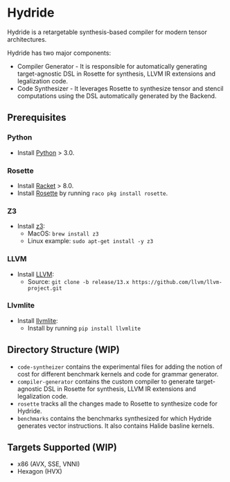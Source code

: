# Hydride

Hydride is a retargetable synthesis-based compiler for modern tensor architectures.

Hydride has two major components:
- Compiler Generator - It is responsible for automatically generating target-agnostic DSL in Rosette for synthesis, LLVM IR extensions and legalization code.
- Code Synthesizer - It leverages Rosette to synthesize tensor and stencil computations using the DSL automatically generated by the Backend.

## Prerequisites

### Python
- Install [Python](https://www.python.org/downloads/) > 3.0.

### Rosette
- Install [Racket](https://github.com/racket/racket) > 8.0.
- Install [Rosette](https://docs.racket-lang.org/rosette-guide/index.html) by running `raco pkg install rosette`.

### Z3
- Install [z3](https://github.com/Z3Prover/z3):
    - MacOS: `brew install z3`
    - Linux example: `sudo apt-get install -y z3`

### LLVM
- Install [LLVM](https://github.com/llvm/llvm-project.git):
    - Source: `git clone -b release/13.x https://github.com/llvm/llvm-project.git`

### Llvmlite
- Install [llvmlite](https://llvmlite.readthedocs.io/en/latest/index.html):
    - Install by running `pip install llvmlite`

## Directory Structure (WIP)
- `code-syntheizer` contains the experimental files for adding the notion of cost for different benchmark kernels and code for grammar generator.
- `compiler-generator` contains the custom compiler to generate target-agnostic DSL in Rosette for synthesis, LLVM IR extensions and legalization code.
- `rosette` tracks all the changes made to Rosette to synthesize code for Hydride.
- `benchmarks` contains the benchmarks synthesized for which Hydride generates vector instructions. It also contains Halide basline kernels.

## Targets Supported (WIP)
- x86 (AVX, SSE, VNNI)
- Hexagon (HVX)
